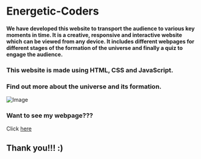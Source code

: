 # Energetic-Coders
#### We have developed this website to transport the audience to various key moments in time. It is a creative, responsive and interactive website which can be viewed from any device. It includes different webpages for different stages of the formation of the universe and finally a quiz to engage the audience. 
### This website is made using HTML, CSS and JavaScript. 
### Find out more about the universe and its formation.
![Image](https://parispeaceforum.org/wp-content/uploads/2021/10/NET-ZERO-SPACE-INITIATIVE-1.png)

### Want to see my webpage???
Click [here](https://deron-2009.github.io/Energetic-Coders/)

## Thank you!!! :)
